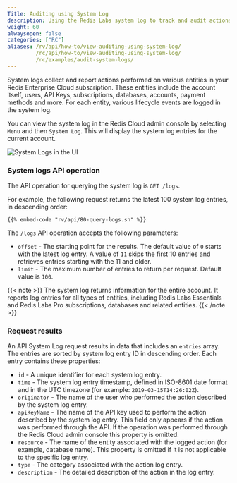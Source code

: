```yaml
---
Title: Auditing using System Log
description: Using the Redis Labs system log to track and audit actions performed in the account
weight: 60
alwaysopen: false
categories: ["RC"]
aliases: /rv/api/how-to/view-auditing-using-system-log/
         /rc/api/how-to/view-auditing-using-system-log/
         /rc/examples/audit-system-logs/
---
```

System logs collect and report actions performed on various entities in your Redis Enterprise Cloud subscription.  These entities include the account itself, users, API Keys, subscriptions, databases, accounts, payment methods and more. For each entity, various lifecycle events are logged in the system log.

You can view the system log in the Redis Cloud admin console by selecting `Menu` and then `System Log`. This will display the system log entries for the current account.

![System Logs in the UI](/images/rc/system_log.png)

### System logs API operation

The API operation for querying the system log is `GET /logs`.

For example, the following request returns the latest 100 system log entries, in descending order:

```shell
{{% embed-code "rv/api/80-query-logs.sh" %}}
```

The `/logs` API operation accepts the following parameters:

- `offset` - The starting point for the results.  The default value of `0` starts with the latest log entry. A value of `11` skips the first 10 entries and retrieves entries starting with the 11 and older.
- `limit` - The maximum number of entries to return per request. Default value is `100`.

{{< note >}}
The system log returns information for the entire account. It reports log entries for all types of entities, including Redis Labs Essentials and Redis Labs Pro subscriptions, databases and related entities.
{{< /note >}}

### Request results

An API System Log request results in data that includes an `entries` array. The entries are sorted by system log entry ID in descending order. Each entry contains these properties:

- `id` - A unique identifier for each system log entry.
- `time` - The system log entry timestamp, defined in ISO-8601 date format and in the UTC timezone (for example: `2019-03-15T14:26:02Z`).
- `originator` - The name of the user who performed the action described by the system log entry.
- `apiKeyName` - The name of the API key used to perform the action described by the system log entry.
    This field only appears if the action was performed through the API.
    If the operation was performed through the Redis Cloud admin console this property is omitted.
- `resource` - The name of the entity associated with the logged action (for example, database name).
    This property is omitted if it is not applicable to the specific log entry.
- `type` - The category associated with the action log entry.
- `description` - The detailed description of the action in the log entry.
